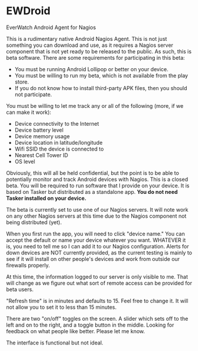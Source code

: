 # EWDroid
EverWatch Android Agent for Nagios

This is a rudimentary native Android Nagios Agent.  This is not just something you can download and use, as it requires a Nagios server component that is not yet ready to be released to the public.  As such, this is beta software.  There are some requirements for participating in this beta:

* You must be running Android Lollipop or better on your device.
* You must be willing to run my beta, which is not available from the play store.
* If you do not know how to install third-party APK files, then you should not participate.

You must be willing to let me track any or all of the following (more, if we can make it work):
* Device connectivity to the Internet
* Device battery level
* Device memory usage
* Device location in latitude/longitude
* Wifi SSID the device is connected to
* Nearest Cell Tower ID
* OS level

Obviously, this will all be held confidential, but the point is to be able to potentially monitor and track Android devices with Nagios.  This is a closed beta.  You will be required to run software that I provide on your device.  It is based on Tasker but distributed as a standalone app.  **You do not need Tasker installed on your device.**

The beta is currently set to use one of our Nagios servers.  It will note work on any other Nagios servers at this time due to the Nagios component not being distributed (yet).

When you first run the app, you will need to click "device name." You can accept the default or name your device whatever you want. WHATEVER it is, you need to tell me so I can add it to our Nagios configuration.  Alerts for down devices are NOT currently provided, as the current testing is mainly to see if it will install on other people's devices and work from outside our firewalls properly.

At this time, the information logged to our server is only visible to me.  That will change as we figure out what sort of remote access can be provided for beta users.

"Refresh time" is in minutes and defaults to 15. Feel free to change it.  It will not allow you to set it to less than 15 minutes.

There are two "on/off" toggles on the screen. A slider which sets off to the left and on to the right, and a toggle button in the middle.  Looking for feedback on what people like better.  Please let me know.

The interface is functional but not ideal.
